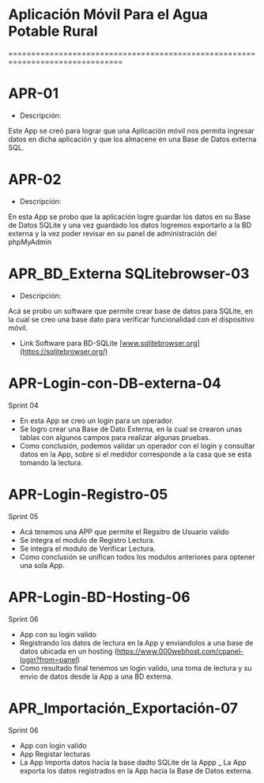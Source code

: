 # Aplicación Móvil Para el Agua Potable Rural
=============================================================================== 

# APR-01

 - Descripción:
 
Este App se creó para lograr que una Aplicación móvil
nos permita ingresar datos en dicha aplicación y que los almacene en
una Base de Datos externa SQL.

# APR-02

 - Descripción:
 
En esta App se probo que la aplicación logre guardar los datos en su Base de Datos SQLite 
y una vez guardado los datos logremos exportarlo a la BD externa y la vez poder revisar en
su panel de administración del phpMyAdmin 


# APR_BD_Externa SQLitebrowser-03

 - Descripción:

Acá se probo un software que permite crear base de datos para SQLite, en la cual se 
creo una base dato para verificar funcionalidad con el dispositivo móvil.

 - Link Software para BD-SQLite [www.sqlitebrowser.org](https://sqlitebrowser.org/)

# APR-Login-con-DB-externa-04
  Sprint 04

 - En esta App se creo un login para un operador.
 - Se logro crear una Base de Dato Externa, en la cual se crearon unas tablas con algunos 
   campos para realizar algunas pruebas.
 - Como conclusión, podemos validar un operador con el login y consultar datos en la App,
   sobre si el medidor corresponde a la casa que se esta tomando la lectura.
   
# APR-Login-Registro-05
  Sprint 05
  
  - Acá tenemos una APP que permite el Regsitro de Usuario valido 
  - Se integra el modulo de Registro Lectura.
  - Se integra el modulo de Verificar Lectura.
  - Como conclusión se unifican todos los modulos anteriores para optener una sola App.
  
 # APR-Login-BD-Hosting-06
   Sprint 06
   - App con su login valido
   - Registrando los datos de lectura en la App y enviandolos a una base de datos ubicada en un hosting
   (https://www.000webhost.com/cpanel-login?from=panel)
   - Como resultado final tenemos un login valido, una toma de lectura y su envio de datos desde la App a una BD externa.
   
 # APR_Importación_Exportación-07
   Sprint 06
   - App con login valido
   - App Registar lecturas
   - La App Importa datos hacia la base dadto SQLite de la Appp
   _ La App exporta los datos registrados en la App hacia la Base de Datos externa.
   
   
   
   

